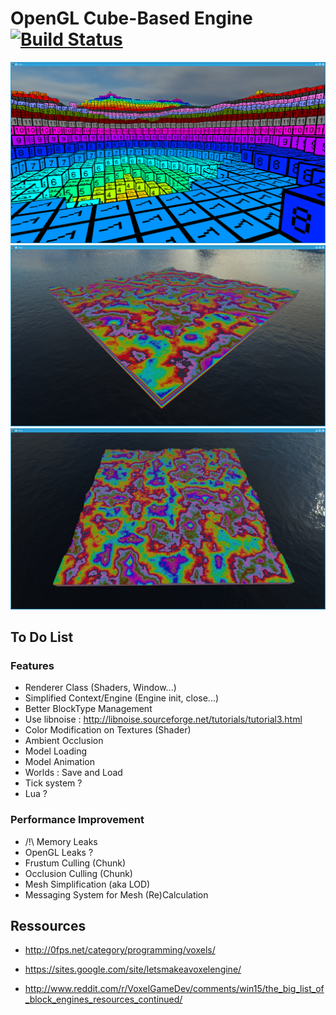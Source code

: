 # OpenGL Cube-Based Engine [![Build Status](https://magnum.travis-ci.com/Hidjy/ogl.svg?token=Pzjze7jWwkx6xhyjKyyW&branch=master)](https://magnum.travis-ci.com/Hidjy/ogl)

![alt tag](screenshot/screen0.png)
![alt tag](screenshot/screen1.png)
![alt tag](screenshot/screen2.png)

## To Do List

### Features
* Renderer Class (Shaders, Window...)
* Simplified Context/Engine (Engine init, close...)
* Better BlockType Management
* Use libnoise : http://libnoise.sourceforge.net/tutorials/tutorial3.html
* Color Modification on Textures (Shader)
* Ambient Occlusion
* Model Loading
* Model Animation
* Worlds : Save and Load
* Tick system ?
* Lua ?

### Performance Improvement
* /!\ Memory Leaks
* OpenGL Leaks ?
* Frustum Culling (Chunk)
* Occlusion Culling (Chunk)
* Mesh Simplification (aka LOD)
* Messaging System for Mesh (Re)Calculation

## Ressources
* http://0fps.net/category/programming/voxels/
* https://sites.google.com/site/letsmakeavoxelengine/

* http://www.reddit.com/r/VoxelGameDev/comments/win15/the_big_list_of_block_engines_resources_continued/
